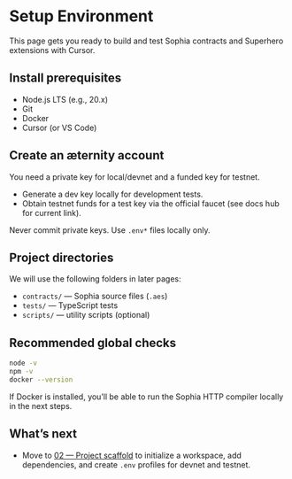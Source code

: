 # Setup Environment

This page gets you ready to build and test Sophia contracts and Superhero extensions with Cursor.

## Install prerequisites
- Node.js LTS (e.g., 20.x)
- Git
- Docker
- Cursor (or VS Code)

## Create an æternity account
You need a private key for local/devnet and a funded key for testnet.

- Generate a dev key locally for development tests.
- Obtain testnet funds for a test key via the official faucet (see docs hub for current link).

Never commit private keys. Use `.env*` files locally only.

## Project directories
We will use the following folders in later pages:
- `contracts/` — Sophia source files (`.aes`)
- `tests/` — TypeScript tests
- `scripts/` — utility scripts (optional)

## Recommended global checks
```bash
node -v
npm -v
docker --version
```

If Docker is installed, you’ll be able to run the Sophia HTTP compiler locally in the next steps.

## What’s next
- Move to [02 — Project scaffold](./02-project-scaffold.md) to initialize a workspace, add dependencies, and create `.env` profiles for devnet and testnet.
